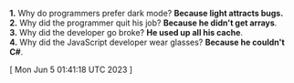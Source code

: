  
**1.** Why do programmers prefer dark mode? **Because light attracts bugs.** <br> **2.** Why did the programmer quit his job? **Because he didn't get arrays**. <br> **3.** Why did the developer go broke? **He used up all his cache**.<br> **4.** Why did the JavaScript developer wear glasses? **Because he couldn't C#**.
 
[ 
Mon Jun  5 01:41:18 UTC 2023
 ]
